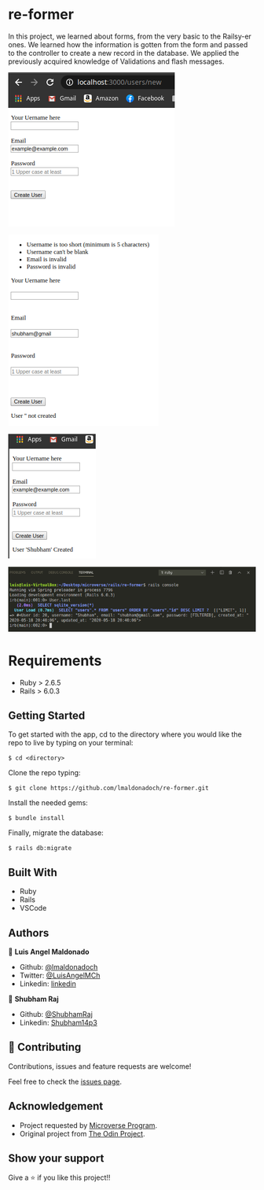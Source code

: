 # re-former

In this project, we learned about forms, from the very basic to the Railsy-er ones. We learned how the information is gotten from the form and passed to the controller to create a new record in the database. We applied the previously acquired knowledge of Validations and flash messages.

![screenshot1](app/assets/images/screenshot01.png)

![screenshot1](app/assets/images/screenshot02.png)

![screenshot1](app/assets/images/screenshot04.png)

![screenshot1](app/assets/images/screenshot05.png)

# Requirements

- Ruby > 2.6.5
- Rails > 6.0.3

## Getting Started

To get started with the app, cd to the directory where you would like the repo to live by typing on your terminal:

```
$ cd <directory>
```

Clone the repo typing:

```
$ git clone https://github.com/lmaldonadoch/re-former.git
```

Install the needed gems:

```
$ bundle install
```

Finally, migrate the database:

```
$ rails db:migrate
```

## Built With

- Ruby
- Rails
- VSCode

## Authors

👤 **Luis Angel Maldonado**

- Github: [@lmaldonadoch](https://github.com/lmaldonadoch)
- Twitter: [@LuisAngelMCh](https://twitter.com/LuisAngelMCh)
- Linkedin: [linkedin](https://www.linkedin.com/in/lmaldonadoch)

👤 **Shubham Raj**

- Github: [@ShubhamRaj](https://github.com/shubham14p3)
- Linkedin: [Shubham14p3](https://www.linkedin.com/in/shubham14p3/)

## 🤝 Contributing

Contributions, issues and feature requests are welcome!

Feel free to check the [issues page](https://github.com/shubham14p3/micro_reddit/issues/).

## Acknowledgement

- Project requested by [Microverse Program](https://www.microverse.org/).
- Original project from [The Odin Project](https://www.theodinproject.com/courses/ruby-on-rails/lessons/forms).

## Show your support

Give a ⭐️ if you like this project!!
